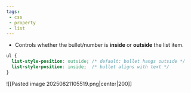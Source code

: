 ```yaml
---
tags: 
 - css
 - property
 - list
---
```


- Controls whether the bullet/number is **inside** or **outside** the list item.

```css
ul {
  list-style-position: outside; /* default: bullet hangs outside */
  list-style-position: inside;  /* bullet aligns with text */
}
```

![[Pasted image 20250821105519.png|center|200]]